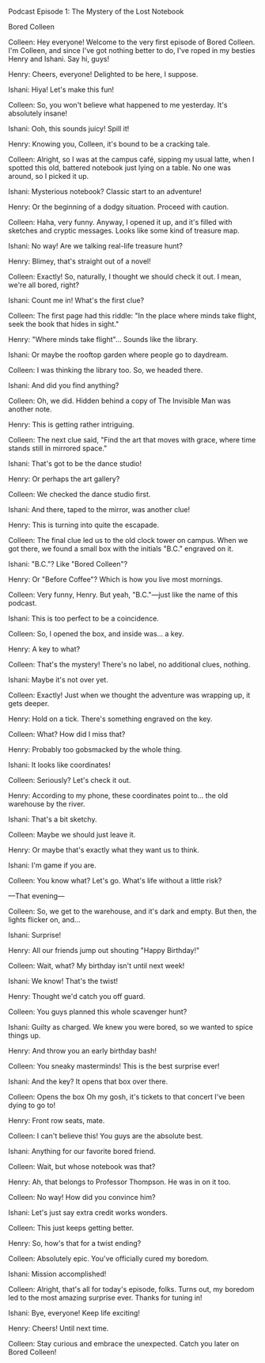 Podcast Episode 1: The Mystery of the Lost Notebook

Bored Colleen

Colleen: Hey everyone! Welcome to the very first episode of Bored Colleen. I'm Colleen, and since I've got nothing better to do, I've roped in my besties Henry and Ishani. Say hi, guys!

Henry: Cheers, everyone! Delighted to be here, I suppose.

Ishani: Hiya! Let's make this fun!

Colleen: So, you won't believe what happened to me yesterday. It's absolutely insane!

Ishani: Ooh, this sounds juicy! Spill it!

Henry: Knowing you, Colleen, it's bound to be a cracking tale.

Colleen: Alright, so I was at the campus café, sipping my usual latte, when I spotted this old, battered notebook just lying on a table. No one was around, so I picked it up.

Ishani: Mysterious notebook? Classic start to an adventure!

Henry: Or the beginning of a dodgy situation. Proceed with caution.

Colleen: Haha, very funny. Anyway, I opened it up, and it's filled with sketches and cryptic messages. Looks like some kind of treasure map.

Ishani: No way! Are we talking real-life treasure hunt?

Henry: Blimey, that's straight out of a novel!

Colleen: Exactly! So, naturally, I thought we should check it out. I mean, we're all bored, right?

Ishani: Count me in! What's the first clue?

Colleen: The first page had this riddle: "In the place where minds take flight, seek the book that hides in sight."

Henry: "Where minds take flight"... Sounds like the library.

Ishani: Or maybe the rooftop garden where people go to daydream.

Colleen: I was thinking the library too. So, we headed there.

Ishani: And did you find anything?

Colleen: Oh, we did. Hidden behind a copy of The Invisible Man was another note.

Henry: This is getting rather intriguing.

Colleen: The next clue said, "Find the art that moves with grace, where time stands still in mirrored space."

Ishani: That's got to be the dance studio!

Henry: Or perhaps the art gallery?

Colleen: We checked the dance studio first.

Ishani: And there, taped to the mirror, was another clue!

Henry: This is turning into quite the escapade.

Colleen: The final clue led us to the old clock tower on campus. When we got there, we found a small box with the initials "B.C." engraved on it.

Ishani: "B.C."? Like "Bored Colleen"?

Henry: Or "Before Coffee"? Which is how you live most mornings.

Colleen: Very funny, Henry. But yeah, "B.C."—just like the name of this podcast.

Ishani: This is too perfect to be a coincidence.

Colleen: So, I opened the box, and inside was... a key.

Henry: A key to what?

Colleen: That's the mystery! There's no label, no additional clues, nothing.

Ishani: Maybe it's not over yet.

Colleen: Exactly! Just when we thought the adventure was wrapping up, it gets deeper.

Henry: Hold on a tick. There's something engraved on the key.

Colleen: What? How did I miss that?

Henry: Probably too gobsmacked by the whole thing.

Ishani: It looks like coordinates!

Colleen: Seriously? Let's check it out.

Henry: According to my phone, these coordinates point to... the old warehouse by the river.

Ishani: That's a bit sketchy.

Colleen: Maybe we should just leave it.

Henry: Or maybe that's exactly what they want us to think.

Ishani: I'm game if you are.

Colleen: You know what? Let's go. What's life without a little risk?

—That evening—

Colleen: So, we get to the warehouse, and it's dark and empty. But then, the lights flicker on, and...

Ishani: Surprise!

Henry: All our friends jump out shouting "Happy Birthday!"

Colleen: Wait, what? My birthday isn't until next week!

Ishani: We know! That's the twist!

Henry: Thought we'd catch you off guard.

Colleen: You guys planned this whole scavenger hunt?

Ishani: Guilty as charged. We knew you were bored, so we wanted to spice things up.

Henry: And throw you an early birthday bash!

Colleen: You sneaky masterminds! This is the best surprise ever!

Ishani: And the key? It opens that box over there.

Colleen: Opens the box Oh my gosh, it's tickets to that concert I've been dying to go to!

Henry: Front row seats, mate.

Colleen: I can't believe this! You guys are the absolute best.

Ishani: Anything for our favorite bored friend.

Colleen: Wait, but whose notebook was that?

Henry: Ah, that belongs to Professor Thompson. He was in on it too.

Colleen: No way! How did you convince him?

Ishani: Let's just say extra credit works wonders.

Colleen: This just keeps getting better.

Henry: So, how's that for a twist ending?

Colleen: Absolutely epic. You've officially cured my boredom.

Ishani: Mission accomplished!

Colleen: Alright, that's all for today's episode, folks. Turns out, my boredom led to the most amazing surprise ever. Thanks for tuning in!

Ishani: Bye, everyone! Keep life exciting!

Henry: Cheers! Until next time.

Colleen: Stay curious and embrace the unexpected. Catch you later on Bored Colleen!